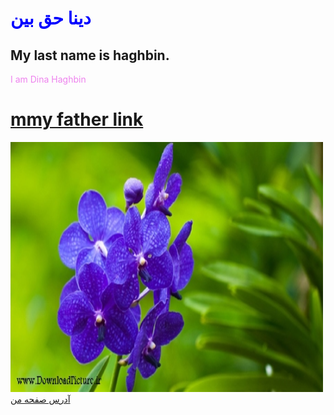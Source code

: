 <!DOCTYPE html>
<html  lang="fa">
<head>
 <meta charset="utf-8">
 <title>Page Title</title>
</head>
<body>
<h1 style="color:blue" >دینا حق بین</h1>
<h2>My last name is haghbin.</h2>
<p style="color:violet">I am Dina Haghbin</p>
<h1>
<a href="http://www.haghbinh.ir/"> mmy father link</a>
</h1>
<img src="A2.jpg"alt="Girl with a red jacket" width="500" height="400" class="inline"/>
 <a href="https://haghbinh.github.io/test1/"> آدرس صفحه من</a>
</body>
</html>
